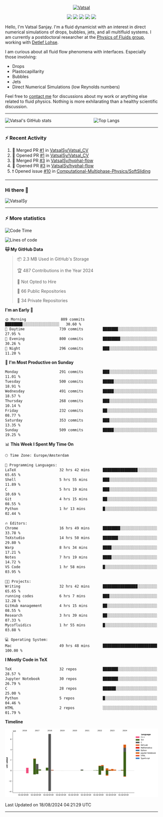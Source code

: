 <center>

[<img alt="Vatsal" width="200px" src="https://www.dropbox.com/s/dxyybgtblo8er6h/Logo_Vatsal_Vector.png?raw=1">](https://www.vatsalsanjay.com)

[<img src="https://img.shields.io/badge/googlescholar-4285F4?&style=for-the-badge&logo=googlescholar&logoColor=white">](https://scholar.google.com/citations?hl=en&user=67aQviYAAAAJ)
[<img src="https://img.shields.io/static/v1.svg?&style=for-the-badge&logo=ResearchGate&label=&message=ResearchGate&logoColor=white&color=green">](https://www.researchgate.net/profile/Vatsal-Sanjay-2)
[<img src="https://img.shields.io/badge/twitter-1DA1F2?&style=for-the-badge&logo=twitter&logoColor=white">](https://twitter.com/VatsalSanjay)
[<img src="https://img.shields.io/badge/linkedin-0A66C2?&style=for-the-badge&logo=linkedin">](https://www.linkedin.com/in/vatsalsanjay/)
[<img src="https://img.shields.io/badge/orcid-A6CE39?&style=for-the-badge&logo=orcid&logoColor=white">](https://orcid.org/0000-0002-4293-6099)

</center>

Hello, I'm Vatsal Sanjay. I'm a fluid dynamicist with an interest in direct numerical simulations of drops, bubbles, jets, and all multifluid systems. I am currently a postdoctoral researcher at the [Physics of Fluids group](https://pof.tnw.utwente.nl), working with [Detlef Lohse](https://en.wikipedia.org/wiki/Detlef_Lohse). 

I am curious about all fluid flow phenomena with interfaces. Especially those involving:

- Drops
- Plastocapillarity
- Bubbles
- Jets
- Direct Numerical Simulations (low Reynolds numbers)

Feel free to [contact me](mailto:contact@vatsalsanjay.com) for discussions about my work or anything else related to fluid physics. Nothing is more exhilarating than a healthy scientific discussion.

<!-- ![Vatsal's GitHub stats](https://github-readme-stats-xi-wine-74.vercel.app/api?username=VatsalSy&show_icons=true&theme=vision-friendly-dark)

![Top Langs](https://github-readme-stats-xi-wine-74.vercel.app/api/top-langs/?username=VatsalSy&layout=compact&theme=vision-friendly-dark) -->

---
<div style="display: flex; justify-content: space-between;">
    <img src="https://github-readme-stats-xi-wine-74.vercel.app/api?username=VatsalSy&show_icons=true&theme=vision-friendly-dark" alt="Vatsal's GitHub stats" style="width: 55%;">
    <img src="https://github-readme-stats-xi-wine-74.vercel.app/api/top-langs/?username=VatsalSy&layout=compact&theme=vision-friendly-dark" alt="Top Langs" style="width: 42%;">
</div>

---

### :zap: Recent Activity

<!--START_SECTION:activity-->
1. 🎉 Merged PR [#1](https://github.com/VatsalSy/Vatsal_CV/pull/1) in [VatsalSy/Vatsal_CV](https://github.com/VatsalSy/Vatsal_CV)
2. 💪 Opened PR [#1](https://github.com/VatsalSy/Vatsal_CV/pull/1) in [VatsalSy/Vatsal_CV](https://github.com/VatsalSy/Vatsal_CV)
3. 🎉 Merged PR [#3](https://github.com/VatsalSy/hyphal-flow/pull/3) in [VatsalSy/hyphal-flow](https://github.com/VatsalSy/hyphal-flow)
4. 💪 Opened PR [#3](https://github.com/VatsalSy/hyphal-flow/pull/3) in [VatsalSy/hyphal-flow](https://github.com/VatsalSy/hyphal-flow)
5. ❗ Opened issue [#10](https://github.com/Computational-Multiphase-Physics/SoftSliding/issues/10) in [Computational-Multiphase-Physics/SoftSliding](https://github.com/Computational-Multiphase-Physics/SoftSliding)
<!--END_SECTION:activity-->
---

### Hi there 👋
<p align="left"> <img src="https://komarev.com/ghpvc/?username=VatsalSy&label=Profile%20views&color=orange&style=for-the-badge" alt="VatsalSy" /> </p>

---
### :zap: More statistics

<!--START_SECTION:waka-->
![Code Time](http://img.shields.io/badge/Code%20Time-164%20hrs-blue)

![Lines of code](https://img.shields.io/badge/From%20Hello%20World%20I%27ve%20Written-20.2%20million%20lines%20of%20code-blue)

**🐱 My GitHub Data** 

> 📦 2.3 MB Used in GitHub's Storage 
 > 
> 🏆 487 Contributions in the Year 2024
 > 
> 🚫 Not Opted to Hire
 > 
> 📜 66 Public Repositories 
 > 
> 🔑 34 Private Repositories 
 > 
**I'm an Early 🐤** 

```text
🌞 Morning                809 commits         ████████░░░░░░░░░░░░░░░░░   30.60 % 
🌆 Daytime                739 commits         ███████░░░░░░░░░░░░░░░░░░   27.95 % 
🌃 Evening                800 commits         ████████░░░░░░░░░░░░░░░░░   30.26 % 
🌙 Night                  296 commits         ███░░░░░░░░░░░░░░░░░░░░░░   11.20 % 
```
📅 **I'm Most Productive on Sunday** 

```text
Monday                   291 commits         ███░░░░░░░░░░░░░░░░░░░░░░   11.01 % 
Tuesday                  500 commits         █████░░░░░░░░░░░░░░░░░░░░   18.91 % 
Wednesday                491 commits         █████░░░░░░░░░░░░░░░░░░░░   18.57 % 
Thursday                 268 commits         ███░░░░░░░░░░░░░░░░░░░░░░   10.14 % 
Friday                   232 commits         ██░░░░░░░░░░░░░░░░░░░░░░░   08.77 % 
Saturday                 353 commits         ███░░░░░░░░░░░░░░░░░░░░░░   13.35 % 
Sunday                   509 commits         █████░░░░░░░░░░░░░░░░░░░░   19.25 % 
```


📊 **This Week I Spent My Time On** 

```text
🕑︎ Time Zone: Europe/Amsterdam

💬 Programming Languages: 
LaTeX                    32 hrs 42 mins      ████████████████░░░░░░░░░   65.65 % 
Shell                    5 hrs 55 mins       ███░░░░░░░░░░░░░░░░░░░░░░   11.89 % 
C                        5 hrs 19 mins       ███░░░░░░░░░░░░░░░░░░░░░░   10.69 % 
Git                      4 hrs 15 mins       ██░░░░░░░░░░░░░░░░░░░░░░░   08.55 % 
Python                   1 hr 13 mins        █░░░░░░░░░░░░░░░░░░░░░░░░   02.44 % 

🔥 Editors: 
Chrome                   16 hrs 49 mins      ████████░░░░░░░░░░░░░░░░░   33.78 % 
TeXstudio                14 hrs 50 mins      ███████░░░░░░░░░░░░░░░░░░   29.80 % 
Warp                     8 hrs 34 mins       ████░░░░░░░░░░░░░░░░░░░░░   17.21 % 
Notes                    7 hrs 19 mins       ████░░░░░░░░░░░░░░░░░░░░░   14.72 % 
VS Code                  1 hr 58 mins        █░░░░░░░░░░░░░░░░░░░░░░░░   03.95 % 

🐱‍💻 Projects: 
Writing                  32 hrs 42 mins      ████████████████░░░░░░░░░   65.65 % 
running codes            6 hrs 7 mins        ███░░░░░░░░░░░░░░░░░░░░░░   12.28 % 
GitHub management        4 hrs 15 mins       ██░░░░░░░░░░░░░░░░░░░░░░░   08.55 % 
Research                 3 hrs 39 mins       ██░░░░░░░░░░░░░░░░░░░░░░░   07.33 % 
Mycofluidics             1 hr 55 mins        █░░░░░░░░░░░░░░░░░░░░░░░░   03.88 % 

💻 Operating System: 
Mac                      49 hrs 48 mins      █████████████████████████   100.00 % 
```

**I Mostly Code in TeX** 

```text
TeX                      32 repos            ███████░░░░░░░░░░░░░░░░░░   28.57 % 
Jupyter Notebook         30 repos            ███████░░░░░░░░░░░░░░░░░░   26.79 % 
C                        28 repos            ██████░░░░░░░░░░░░░░░░░░░   25.00 % 
Python                   5 repos             █░░░░░░░░░░░░░░░░░░░░░░░░   04.46 % 
HTML                     2 repos             ░░░░░░░░░░░░░░░░░░░░░░░░░   01.79 % 
```



**Timeline**

![Lines of Code chart](https://raw.githubusercontent.com/VatsalSy/VatsalSy/main/assets/bar_graph.png)


 Last Updated on 18/08/2024 04:21:29 UTC
<!--END_SECTION:waka-->
---
